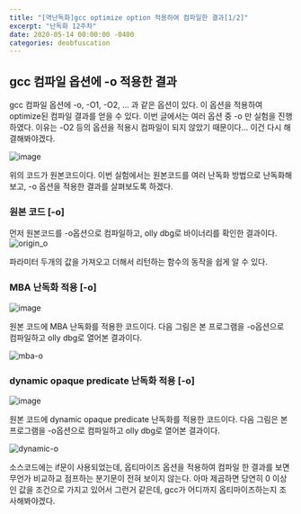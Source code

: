 ```yaml
---
title: "[역난독화]gcc optimize option 적용하여 컴파일한 결과[1/2]"
excerpt: "난독화 12주차"
date: 2020-05-14 00:00:00 -0400
categories: deobfuscation
---
```


## gcc 컴파일 옵션에 -o 적용한 결과

gcc 컴파일 옵션에 -o, -O1, -O2, ... 과 같은 옵션이 있다. 이 옵션을 적용하여 optimize된 컴파일 결과를 얻을 수 있다.
 이번 글에서는 여러 옵션 중 -o 만 실험을 진행하였다. 이유는 -O2 등의 옵션을 적용시 컴파일이 되지 않았기 때문이다... 이건 다시 해결해봐야겠다. 

![image](https://user-images.githubusercontent.com/33623107/81903903-73c86980-95fd-11ea-843a-bf294e5cd690.png)

위의 코드가 원본코드이다. 이번 실험에서는 원본코드를 여러 난독화 방법으로 난독화해보고, -o 옵션을 적용한 결과를 살펴보도록 하겠다.

### 원본 코드 [-o]
먼저 원본코드를 -o옵션으로 컴파일하고, olly dbg로 바이너리를 확인한 결과이다.
![origin_o](https://user-images.githubusercontent.com/33623107/81907525-dcfeab80-9602-11ea-91ee-28f701be3f76.PNG)

파라미터 두개의 값을 가져오고 더해서 리턴하는 함수의 동작을 쉽게 알 수 있다.

### MBA 난독화 적용 [-o]

![image](https://user-images.githubusercontent.com/33623107/81907650-0d464a00-9603-11ea-8f63-e74915859b95.png)

원본 코드에 MBA 난독화를 적용한 코드이다. 다음 그림은 본 프로그램을 -o옵션으로 컴파일하고 olly dbg로 열어본 결과이다.

![mba-o](https://user-images.githubusercontent.com/33623107/81907756-3961cb00-9603-11ea-979f-948393ce492a.PNG)


### dynamic opaque predicate 난독화 적용 [-o]

![image](https://user-images.githubusercontent.com/33623107/81907919-762dc200-9603-11ea-8f6d-f27237a8beb5.png)

원본 코드에 dynamic opaque predicate 난독화를 적용한 코드이다. 다음 그림은 본 프로그램을 -o옵션으로 컴파일하고 olly dbg로 열어본 결과이다.

![dynamic-o](https://user-images.githubusercontent.com/33623107/81908011-98274480-9603-11ea-829d-57b8b001dbf2.PNG)

소스코드에는 if문이 사용되었는데, 옵티마이즈 옵션을 적용하여 컴파일 한 결과를 보면 무언가 비교하교 점프하는 분기문이 전혀 보이지 않는다. 
아마 제곱하면 당연히 0 이상인 값을 조건으로 가지고 있어서 그런거 같은데, gcc가 어디까지 옵티마이즈하는지 조사해봐야겠다.
